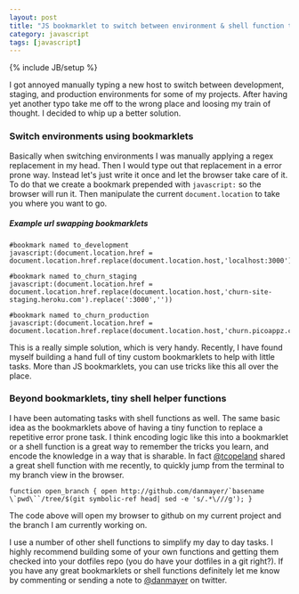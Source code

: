 ```yaml
---
layout: post
title: "JS bookmarklet to switch between environment & shell function to open branch in github"
category: javascript
tags: [javascript]
---
```

{% include JB/setup %}

I got annoyed manually typing a new host to switch between development, staging, and production environments for some of my projects. After having yet another typo take me off to the wrong place and loosing my train of thought. I decided to whip up a better solution.

### Switch environments using bookmarklets

Basically when switching environments I was manually applying a regex replacement in my head. Then I would type out that replacement in a error prone way. Instead let's just write it once and let the browser take care of it. To do that we create a bookmark prepended with `javascript:` so the browser will run it. Then manipulate the current `document.location` to take you where you want to go.

##### Example url swapping bookmarklets


    #bookmark named to_development
    javascript:(document.location.href = document.location.href.replace(document.location.host,'localhost:3000'))
    	
    #bookmark named to_churn_staging
    javascript:(document.location.href = document.location.href.replace(document.location.host,'churn-site-staging.heroku.com').replace(':3000',''))
    	
    #bookmark named to_churn_production
    javascript:(document.location.href = document.location.href.replace(document.location.host,'churn.picoappz.com').replace(':3000',''))
	
This is a really simple solution, which is very handy. Recently, I have found myself building a hand full of tiny custom bookmarklets to help with little tasks. More than JS bookmarklets, you can use tricks like this all over the place.

### Beyond bookmarklets, tiny shell helper functions

I have been automating tasks with shell functions as well. The same basic idea as the bookmarklets above of having a tiny function to replace a repetitive error prone task. I think encoding logic like this into a bookmarklet or a shell function is a great way to remember the tricks you learn, and encode the knowledge in a way that is sharable. In fact [@tcopeland](https://twitter.com/tcopeland) shared a great shell function with me recently, to quickly jump from the terminal to my branch view in the browser.

    function open_branch { open http://github.com/danmayer/`basename \`pwd\``/tree/$(git symbolic-ref head| sed -e 's/.*\///g'); }

The code above will open my browser to github on my current project and the branch I am currently working on.

I use a number of other shell functions to simplify my day to day tasks. I highly recommend building some of your own functions and getting them checked into your dotfiles repo (you do have your dotfiles in a git right?). If you have any great bookmarklets or shell functions definitely let me know by commenting or sending a note to [@danmayer](http://twitter.com/danmayer) on twitter.